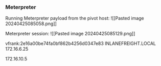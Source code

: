 ### Meterpreter

Running Meterpreter payload from the pivot host:
![[Pasted image 20240425085058.png]]

Meterpreter session:
![[Pasted image 20240425085129.png]]

vfrank:2e16a00be74fa0bf862b4256d0347e83
INLANEFREIGHT.LOCAL
172.16.6.25

172.16.10.5